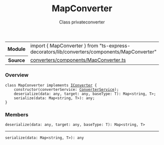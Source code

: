 <header class="symbol-info-header">    <h1 id="mapconverter">MapConverter</h1>    <label class="symbol-info-type-label class">Class</label>    <label class="api-type-label private">private</label><label class="api-type-label converter">converter</label>  </header>
<section class="symbol-info">      <table class="is-full-width">        <tbody>        <tr>          <th>Module</th>          <td>            <div class="lang-typescript">                <span class="token keyword">import</span> { MapConverter }                 <span class="token keyword">from</span>                 <span class="token string">"ts-express-decorators/lib/converters/components/MapConverter"</span>                            </div>          </td>        </tr>        <tr>          <th>Source</th>          <td>            <a href="https://romakita.github.io/ts-express-decorators/#//blob/v2.7.0/src/converters/components/MapConverter.ts#L0-L0">                converters/components/MapConverter.ts            </a>        </td>        </tr>                </tbody>      </table>    </section>

### Overview

<pre><code class="typescript-lang"><span class="token keyword">class</span> MapConverter <span class="token keyword">implements</span> <a href="#api/common/converters/iconverter"><span class="token">IConverter</span></a> <span class="token punctuation">{</span>
    <span class="token keyword">constructor</span><span class="token punctuation">(</span>converterService<span class="token punctuation">:</span> <a href="#api/common/converters/converterservice"><span class="token">ConverterService</span></a><span class="token punctuation">)</span><span class="token punctuation">;</span>
    deserialize<T><span class="token punctuation">(</span>data<span class="token punctuation">:</span> <span class="token keyword">any</span><span class="token punctuation">,</span> target<span class="token punctuation">:</span> <span class="token keyword">any</span><span class="token punctuation">,</span> baseType<span class="token punctuation">:</span> T<span class="token punctuation">)</span><span class="token punctuation">:</span> Map<<span class="token keyword">string</span><span class="token punctuation">,</span> T><span class="token punctuation">;</span>
    serialize<T><span class="token punctuation">(</span>data<span class="token punctuation">:</span> Map<<span class="token keyword">string</span><span class="token punctuation">,</span> T><span class="token punctuation">)</span><span class="token punctuation">:</span> <span class="token keyword">any</span><span class="token punctuation">;</span>
<span class="token punctuation">}</span></code></pre>

### Members

<div class="method-overview"><pre><code class="typescript-lang">deserialize<T><span class="token punctuation">(</span>data<span class="token punctuation">:</span> <span class="token keyword">any</span><span class="token punctuation">,</span> target<span class="token punctuation">:</span> <span class="token keyword">any</span><span class="token punctuation">,</span> baseType<span class="token punctuation">:</span> T<span class="token punctuation">)</span><span class="token punctuation">:</span> Map<<span class="token keyword">string</span><span class="token punctuation">,</span> T></code></pre></div>
<hr />
<div class="method-overview"><pre><code class="typescript-lang">serialize<T><span class="token punctuation">(</span>data<span class="token punctuation">:</span> Map<<span class="token keyword">string</span><span class="token punctuation">,</span> T><span class="token punctuation">)</span><span class="token punctuation">:</span> <span class="token keyword">any</span></code></pre></div>
